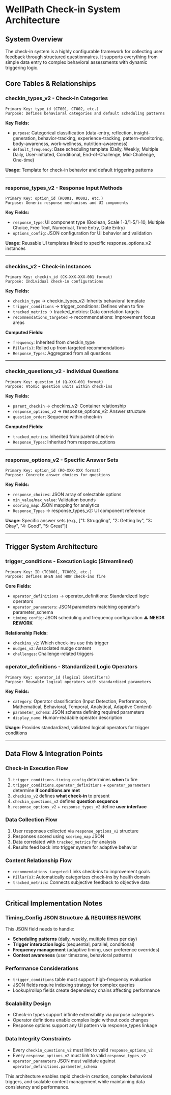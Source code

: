 # WellPath Check-in System Architecture

## System Overview
The check-in system is a highly configurable framework for collecting user feedback through structured questionnaires. It supports everything from simple data entry to complex behavioral assessments with dynamic triggering logic.

## Core Tables & Relationships

### **checkin_types_v2** - Check-in Categories
```
Primary Key: type_id (CT001, CT002, etc.)
Purpose: Defines behavioral categories and default scheduling patterns
```
**Key Fields:**
- `purpose`: Categorical classification (data-entry, reflection, insight-generation, behavior-tracking, experience-tracking, pattern-monitoring, body-awareness, work-wellness, nutrition-awareness)
- `default_frequency`: Base scheduling template (Daily, Weekly, Multiple Daily, User-initiated, Conditional, End-of-Challenge, Mid-Challenge, One-time)

**Usage:** Template for check-in behavior and default triggering patterns

---

### **response_types_v2** - Response Input Methods  
```
Primary Key: option_id (RO001, RO002, etc.)
Purpose: Generic response mechanisms and UI components
```
**Key Fields:**
- `response_type`: UI component type (Boolean, Scale 1-3/1-5/1-10, Multiple Choice, Free Text, Numerical, Time Entry, Date Entry)
- `options_config`: JSON configuration for UI behavior and validation

**Usage:** Reusable UI templates linked to specific response_options_v2 instances

---

### **checkins_v2** - Check-in Instances
```
Primary Key: checkin_id (CK-XXX-XXX-001 format)
Purpose: Individual check-in configurations
```
**Key Fields:**
- `checkin_type` → checkin_types_v2: Inherits behavioral template
- `trigger_conditions` → trigger_conditions: Defines when to fire
- `tracked_metrics` → tracked_metrics: Data correlation targets
- `recommendations_targeted` → recommendations: Improvement focus areas

**Computed Fields:**
- `frequency`: Inherited from checkin_type
- `Pillar(s)`: Rolled up from targeted recommendations
- `Response_Types`: Aggregated from all questions

---

### **checkin_questions_v2** - Individual Questions
```
Primary Key: question_id (Q-XXX-001 format)
Purpose: Atomic question units within check-ins
```
**Key Fields:**
- `parent_checkin` → checkins_v2: Container relationship
- `response_options_v2` → response_options_v2: Answer structure
- `question_order`: Sequence within check-in

**Computed Fields:**
- `tracked_metrics`: Inherited from parent check-in
- `Response_Types`: Inherited from response_options

---

### **response_options_v2** - Specific Answer Sets
```
Primary Key: option_id (RO-XXX-XXX format)  
Purpose: Concrete answer choices for questions
```
**Key Fields:**
- `response_choices`: JSON array of selectable options
- `min_value`/`max_value`: Validation bounds
- `scoring_map`: JSON mapping for analytics
- `Response_Types` → response_types_v2: UI component reference

**Usage:** Specific answer sets (e.g., ["1: Struggling", "2: Getting by", "3: Okay", "4: Good", "5: Great"])

---

## Trigger System Architecture

### **trigger_conditions** - Execution Logic (Streamlined)
```
Primary Key: ID (TC0001, TC0002, etc.)
Purpose: Defines WHEN and HOW check-ins fire
```
**Core Fields:**
- `operator_definitions` → operator_definitions: Standardized logic operators
- `operator_parameters`: JSON parameters matching operator's parameter_schema
- `timing_config`: JSON scheduling and frequency configuration ⚠️ **NEEDS REWORK**

**Relationship Fields:**
- `checkins_v2`: Which check-ins use this trigger
- `nudges_v2`: Associated nudge content
- `challenges`: Challenge-related triggers

### **operator_definitions** - Standardized Logic Operators
```
Primary Key: operator_id (logical identifiers)
Purpose: Reusable logical operators with standardized parameters
```
**Key Fields:**
- `category`: Operator classification (Input Detection, Performance, Mathematical, Behavioral, Temporal, Analytical, Adaptive Content)
- `parameter_schema`: JSON schema defining required parameters
- `display_name`: Human-readable operator description

**Usage:** Provides standardized, validated logical operators for trigger conditions

---

## Data Flow & Integration Points

### **Check-in Execution Flow**
1. `trigger_conditions.timing_config` determines **when** to fire
2. `trigger_conditions.operator_definitions` + `operator_parameters` determine **if conditions are met**
3. `checkins_v2` defines **what check-in** to present
4. `checkin_questions_v2` defines **question sequence**
5. `response_options_v2` + `response_types_v2` define **user interface**

### **Data Collection Flow**
1. User responses collected via `response_options_v2` structure
2. Responses scored using `scoring_map` JSON
3. Data correlated with `tracked_metrics` for analysis
4. Results feed back into trigger system for adaptive behavior

### **Content Relationship Flow**
- `recommendations_targeted`: Links check-ins to improvement goals
- `Pillar(s)`: Automatically categorizes check-ins by health domain
- `tracked_metrics`: Connects subjective feedback to objective data

---

## Critical Implementation Notes

### **Timing_Config JSON Structure** ⚠️ **REQUIRES REWORK**
This JSON field needs to handle:
- **Scheduling patterns** (daily, weekly, multiple times per day)
- **Trigger interaction logic** (sequential, parallel, conditional)
- **Frequency management** (adaptive timing, user preference overrides)
- **Context awareness** (user timezone, behavioral patterns)

### **Performance Considerations**
- `trigger_conditions` table must support high-frequency evaluation
- JSON fields require indexing strategy for complex queries
- Lookup/rollup fields create dependency chains affecting performance

### **Scalability Design**
- Check-in types support infinite extensibility via purpose categories
- Operator definitions enable complex logic without code changes
- Response options support any UI pattern via response_types linkage

### **Data Integrity Constraints**
- Every `checkin_questions_v2` must link to valid `response_options_v2`
- Every `response_options_v2` must link to valid `response_types_v2`  
- `operator_parameters` JSON must validate against `operator_definitions.parameter_schema`

This architecture enables rapid check-in creation, complex behavioral triggers, and scalable content management while maintaining data consistency and performance.